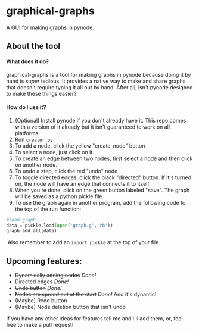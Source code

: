 # graphical-graphs
 A GUI for making graphs in pynode.

## About the tool

#### What does it do?

graphical-graphs is a tool for making graphs in pynode because doing it by hand is *super* tedious. It provides a native way to make and share graphs that doesn't require typing it all out by hand. After all, isn't pynode designed to make these things easier?

#### How do I use it?

1. (Optional) Install pynode if you don't already have it. This repo comes with a version of it already but it isn't guaranteed to work on all platforms.
4. Run `creator.py`
4. To add a node, click the yellow "create_node" button
5. To select a node, just click on it.
6. To create an edge between two nodes, first select a node and then click on another node. 
7. To undo a step, click the red "undo" node
7. To toggle directed edges, click the black "directed" button. If it's turned on, the node will have an edge that connects it to itself.
8. When you're done, click on the green button labeled "save". The graph will be saved as a python pickle file.
9. To use the graph again in another program, add the following code to the top of the run function:
```python
#load graph
data = pickle.load(open('graph.g','rb'))
graph.add_all(data)
```

​		Also remember to add an `import pickle` at the top of your file.

## Upcoming features:

* ~~Dynamically adding nodes~~ *Done!*
* ~~Directed edges~~ *Done!*
* ~~Undo button~~ *Done!*
* ~~Nodes are spread out at the start~~ *Done!* And it's dynamic!
* (Maybe) Redo button
* (Maybe) Node deletion button that isn't undo

If you have any other ideas for features tell me and I'll add them, or, feel free to make a pull request!
